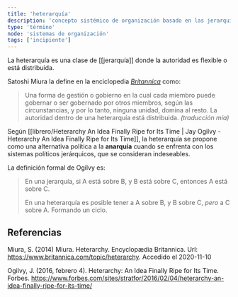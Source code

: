 ```yaml
---
title: 'heterarquía'
description: 'concepto sistémico de organización basado en las jerarquías dinámicas'
type: 'término'
node: 'sistemas de organización'
tags: ['incipiente']
---
```


La heterarquía es una clase de [[jerarquía]] donde la autoridad es flexible o está distribuida.

Satoshi Miura la define en la enciclopedia [*Britannica*](https://www.britannica.com/topic/heterarchy) como:

>Una forma de gestión o gobierno en la cual cada miembro puede gobernar o ser gobernado por otros miembros, según las circunstancias, y por lo tanto, ninguna unidad, domina al resto. La autoridad dentro de una heterarquía está distribuida. *(traducción mía)*

Según [[librero/Heterarchy An Idea Finally Ripe for Its Time | Jay Ogilvy - Heterarchy An Idea Finally Ripe for Its Time]], la heterarquía se propone como una alternativa política a la **anarquía** cuando se enfrenta con los sistemas políticos jerárquicos, que se consideran indeseables.

La definición formal de Ogilvy es:

>En una jerarquía, si A está sobre B, y B está sobre C, entonces A está sobre C.
>
>En una heterarquía es posible tener a A  sobre B, y B sobre C, *pero* a C sobre A. Formando un ciclo.

## Referencias

Miura, S. (2014) Miura. Heterarchy. Encyclopædia Britannica. Url: https://www.britannica.com/topic/heterarchy. Accedido el 2020-11-10

Ogilvy, J. (2016, febrero 4). Heterarchy: An Idea Finally Ripe for Its Time. Forbes. https://www.forbes.com/sites/stratfor/2016/02/04/heterarchy-an-idea-finally-ripe-for-its-time/
